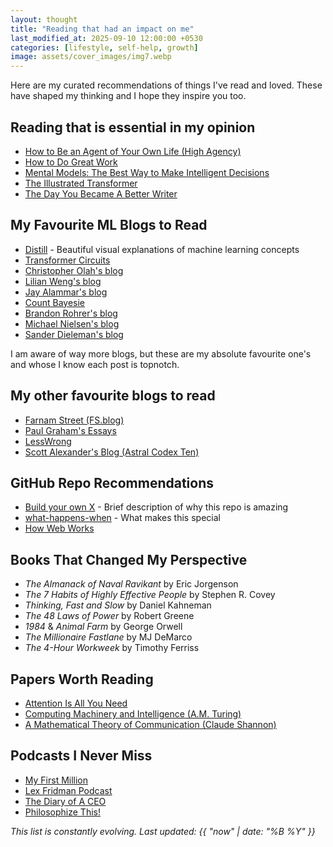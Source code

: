 ```yaml
---
layout: thought
title: "Reading that had an impact on me"
last_modified_at: 2025-09-10 12:00:00 +0530
categories: [lifestyle, self-help, growth]
image: assets/cover_images/img7.webp
---
```



Here are my curated recommendations of things I've read and loved. These have shaped my thinking and I hope they inspire you too.

## Reading that is essential in my opinion

- [How to Be an Agent of Your Own Life (High Agency)](https://www.highagency.com/?s=08)
- [How to Do Great Work](https://paulgraham.com/greatwork.html)
- [Mental Models: The Best Way to Make Intelligent Decisions](https://fs.blog/mental-models/)
- [The Illustrated Transformer](https://jalammar.github.io/illustrated-transformer/)
- [The Day You Became A Better Writer](https://dilbertblog.typepad.com/the_dilbert_blog/2007/06/the_day_you_bec.html)
  

## My Favourite ML Blogs to Read

- [Distill](https://distill.pub/) - Beautiful visual explanations of machine learning concepts
- [Transformer Circuits](https://transformer-circuits.pub/) 
- [Christopher Olah's blog](https://colah.github.io/)
- [Lilian Weng's blog](https://lilianweng.github.io/)
- [Jay Alammar's blog](https://jalammar.github.io/)
- [Count Bayesie](https://www.countbayesie.com/)
- [Brandon Rohrer's blog](https://www.brandonrohrer.com/blog.html)
- [Michael Nielsen's blog](https://michaelnielsen.org/)
- [Sander Dieleman's blog](https://sander.ai/posts/)

I am aware of way more blogs, but these are my absolute favourite one's and whose I know each post is topnotch. 

## My other favourite blogs to read

- [Farnam Street (FS.blog)](https://fs.blog/)
- [Paul Graham's Essays](http://www.paulgraham.com/essays.html)
- [LessWrong](https://www.lesswrong.com/)
- [Scott Alexander's Blog (Astral Codex Ten)](https://www.astralcodexten.com/)

## GitHub Repo Recommendations

- [Build your own X](https://github.com/codecrafters-io/build-your-own-x) - Brief description of why this repo is amazing
- [what-happens-when](https://github.com/alex/what-happens-when) - What makes this special
- [How Web Works](https://github.com/vasanthk/how-web-works)
  

## Books That Changed My Perspective

- *The Almanack of Naval Ravikant* by Eric Jorgenson
- *The 7 Habits of Highly Effective People* by Stephen R. Covey
- *Thinking, Fast and Slow* by Daniel Kahneman
- *The 48 Laws of Power* by Robert Greene
- *1984* & *Animal Farm* by George Orwell
- *The Millionaire Fastlane* by MJ DeMarco
- *The 4-Hour Workweek* by Timothy Ferriss

## Papers Worth Reading

- [Attention Is All You Need](https://arxiv.org/abs/1706.03762)
- [Computing Machinery and Intelligence (A.M. Turing)](https://courses.cs.umbc.edu/471/papers/turing.pdf)
- [A Mathematical Theory of Communication (Claude Shannon)](https://people.math.harvard.edu/~ctm/home/text/others/shannon/entropy/entropy.pdf)


## Podcasts I Never Miss

- [My First Million](https://www.mfmpod.com/)
- [Lex Fridman Podcast](https://lexfridman.com/podcast/)
- [The Diary of A CEO](https://thediaryofaceo.com/)
- [Philosophize This!](https://www.philosophizethis.org/)

*This list is constantly evolving. Last updated: {{ "now" | date: "%B %Y" }}*